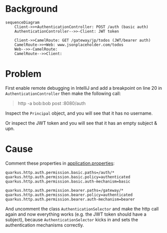 # Background

```mermaid
sequenceDiagram
    Client->>+AuthenticationController: POST /auth (basic auth)
    AuthenticationController-->>-Client: JWT token
    
    Client->>CamelRoute: GET /gateway/jp/todos (JWT/bearer auth)
    CamelRoute->>+Web: www.jsonplaceholder.com/todos
    Web-->>-CamelRoute: 
    CamelRoute-->>Client: 
```

# Problem

First enable remote debugging in IntelliJ and add a breakpoint on line 20 in `AuthenticationController` then make the following call:

> http -a bob:bob post :8080/auth

Inspect the `Principal` object, and you will see that it has no username.

Or inspect the JWT token and you will see that it has an empty subject & upn.

# Cause

Comment these properties in [application.properties](./src/main/resources/application.properties):

```properties
quarkus.http.auth.permission.basic.paths=/auth/*
quarkus.http.auth.permission.basic.policy=authenticated
quarkus.http.auth.permission.basic.auth-mechanism=basic

quarkus.http.auth.permission.bearer.paths=/gateway/*
quarkus.http.auth.permission.bearer.policy=authenticated
quarkus.http.auth.permission.bearer.auth-mechanism=bearer
```

And uncomment the class `AuthenticationSelector` and make the http call again and now everything works (e.g. the JWT token should have a subject), 
because `AuthenticationSelector` kicks in and sets the authentication mechanisms correctly. 
